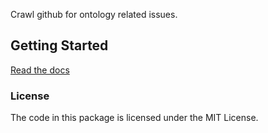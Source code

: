 <!--
<p align="center">
  <img src="https://github.com/hrshdhgd/onto-crawler/raw/main/docs/source/logo.png" height="150">
</p>
-->

Crawl github for ontology related issues.

## Getting Started

[Read the docs](https://hrshdhgd.github.io/onto-crawler/index.html)

<!-- ## Installation -->

<!-- Uncomment this section after first release
The most recent release can be installed from
[PyPI](https://pypi.org/project/onto_crawler/) with:

```bash
$ pip install onto-crawler
```
-->

<!-- The most recent code and data can be installed directly from GitHub with:

```bash
$ pip install git+https://github.com/hrshdhgd/onto-crawler.git
``` -->

<!-- ## Contributing

Contributions, whether filing an issue, making a pull request, or forking, are appreciated. See
[CONTRIBUTING.md](https://github.com/hrshdhgd/onto-crawler/blob/master/.github/CONTRIBUTING.md) for more information on getting involved. -->



### License

The code in this package is licensed under the MIT License.
